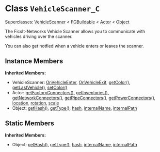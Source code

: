 # Class <code>VehicleScanner_C</code>

Superclasses: <a href="VehicleScanner.md">VehicleScanner</a> < <a href="FGBuildable.md">FGBuildable</a> < <a href="Actor.md">Actor</a> < <a href="Object.md">Object</a>

The FicsIt-Networks Vehicle Scanner allows you to communicate with vehicles driving over the scanner.

You can also get notfied when a vehicle enters or leaves the scanner.
## Instance Members
<b>Inherited Members:</b>
- VehicleScanner: <a href="VehicleScanner.md#user-content--on-vehicle-enter">OnVehicleEnter</a>, <a href="VehicleScanner.md#user-content--on-vehicle-exit">OnVehicleExit</a>, <a href="VehicleScanner.md#user-content-get-color">getColor()</a>, <a href="VehicleScanner.md#user-content-get-last-vehicle">getLastVehicle()</a>, <a href="VehicleScanner.md#user-content-set-color">setColor()</a>
- Actor: <a href="Actor.md#user-content-get-factory-connectors">getFactoryConnectors()</a>, <a href="Actor.md#user-content-get-inventories">getInventories()</a>, <a href="Actor.md#user-content-get-network-connectors">getNetworkConnectors()</a>, <a href="Actor.md#user-content-get-pipe-connectors">getPipeConnectors()</a>, <a href="Actor.md#user-content-get-power-connectors">getPowerConnectors()</a>, <a href="Actor.md#user-content-location">location</a>, <a href="Actor.md#user-content-rotation">rotation</a>, <a href="Actor.md#user-content-scale">scale</a>
- Object: <a href="Object.md#user-content-get-hash">getHash()</a>, <a href="Object.md#user-content-get-type">getType()</a>, <a href="Object.md#user-content-hash">hash</a>, <a href="Object.md#user-content-internal-name">internalName</a>, <a href="Object.md#user-content-internal-path">internalPath</a>
## Static Members
<b>Inherited Members:</b>
- Object: <a href="Object.md#user-content-s-get-hash">getHash()</a>, <a href="Object.md#user-content-s-get-type">getType()</a>, <a href="Object.md#user-content-s-hash">hash</a>, <a href="Object.md#user-content-s-internal-name">internalName</a>, <a href="Object.md#user-content-s-internal-path">internalPath</a>
